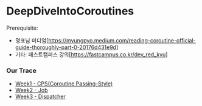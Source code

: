 # DeepDiveIntoCoroutines

Prerequisite:
- 명표님 미디엄[https://myungpyo.medium.com/reading-coroutine-official-guide-thoroughly-part-0-20176d431e9d]
- 기타: 패스트캠퍼스 강의[https://fastcampus.co.kr/dev_red_kyu]

### Our Trace
- [Week1 - CPS(Coroutine Passing-Style)](week1)
- [Week2 - Job](week2)
- [Week3 - Dispatcher](week3)
